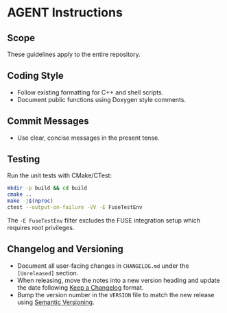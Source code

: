 # AGENT Instructions

## Scope
These guidelines apply to the entire repository.

## Coding Style
- Follow existing formatting for C++ and shell scripts.
- Document public functions using Doxygen style comments.

## Commit Messages
- Use clear, concise messages in the present tense.

## Testing
Run the unit tests with CMake/CTest:
```bash
mkdir -p build && cd build
cmake ..
make -j$(nproc)
ctest --output-on-failure -VV -E FuseTestEnv
```
The `-E FuseTestEnv` filter excludes the FUSE integration setup which requires root privileges.

## Changelog and Versioning
- Document all user-facing changes in `CHANGELOG.md` under the `[Unreleased]` section.
- When releasing, move the notes into a new version heading and update the date following [Keep a Changelog](https://keepachangelog.com/) format.
- Bump the version number in the `VERSION` file to match the new release using [Semantic Versioning](https://semver.org/).
